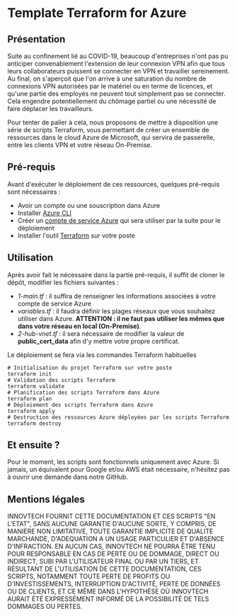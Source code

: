 # Template Terraform for Azure

## Présentation

Suite au confinement lié au COVID-19, beaucoup d'entreprises n'ont pas pu anticiper convenablement l'extension de leur
connexion VPN afin que tous leurs collaborateurs puissent se connecter en VPN et travailler sereinement.
Au final, on s'aperçoit que l'on arrive à une saturation du nombre de connexions VPN autorisées par le matériel ou en
terme de licences, et qu'une partie des employés ne peuvent tout simplement pas se connecter. Cela engendre
potentiellement du chômage partiel ou une nécessité de faire déplacer les travailleurs.
 
Pour tenter de palier à cela, nous proposons de mettre à disposition une série de scripts Terraform, vous permettant de
créer un ensemble de ressources dans le cloud Azure de Microsoft, qui servira de passerelle, entre les clients VPN et
votre réseau On-Premise.

## Pré-requis

Avant d'exécuter le déploiement de ces ressources, quelques pré-requis sont nécessaires :
* Avoir un compte ou une souscription dans Azure
* Installer [Azure CLI](https://docs.microsoft.com/fr-fr/cli/azure/install-azure-cli?view=azure-cli-latest)
* Créer un [compte de service Azure](https://docs.microsoft.com/fr-fr/azure/active-directory/develop/howto-create-service-principal-portal) qui sera utiliser par la suite pour le déploiement
* Installer l'outil [Terraform](https://www.terraform.io/downloads.html) sur votre poste

## Utilisation

Après avoir fait le nécessaire dans la partie pré-requis, il suffit de cloner le dépôt, modifier les fichiers suivantes :
* _1-main.tf_ : il suffira de renseigner les informations associées à votre compte de service Azure
* _variables.tf_ : il faudra définir les plages réseaux que vous souhaitez utiliser dans Azure. **ATTENTION : il ne faut pas utiliser les
mêmes que dans votre réseau en local (On-Premise)**.
* _2-hub-vnet.tf_ : il sera nécessaire de modifier la valeur de **public_cert_data** afin d'y mettre votre propre certificat.

Le déploiement se fera via les commandes Terraform habituelles
 ```shell
# Initialisation du projet Terraform sur votre poste
terraform init
# Validation des scripts Terraform
terraform validate
# Planification des scripts Terraform dans Azure
terraform plan
# Déploiement des scripts Terraform dans Azure
terraform apply
# Destruction des ressources Azure déployées par les scripts Terraform
terraform destroy
```

## Et ensuite ?

Pour le moment, les scripts sont fonctionnels uniquement avec Azure. Si jamais, un équivalent pour Google et/ou AWS était
nécessaire, n'hésitez pas à ouvrir une demande dans notre GitHub.

## Mentions légales

INNOVTECH FOURNIT CETTE DOCUMENTATION ET CES SCRIPTS "EN L'ETAT", SANS AUCUNE GARANTIE D'AUCUNE SORTE, Y COMPRIS, DE
MANIERE NON LIMITATIVE, TOUTE GARANTIE IMPLICITE DE QUALITE MARCHANDE, D'ADEQUATION A UN USAGE PARTICULIER ET D'ABSENCE
D'INFRACTION. EN AUCUN CAS, INNOVTECH NE POURRA ÊTRE TENU POUR RESPONSABLE EN CAS DE PERTE OU DE DOMMAGE, DIRECT OU
INDIRECT, SUBI PAR L'UTILISATEUR FINAL OU PAR UN TIERS, ET RÉSULTANT DE L'UTILISATION DE CETTE DOCUMENTATION, CES SCRIPTS,
NOTAMMENT TOUTE PERTE DE PROFITS OU D'INVESTISSEMENTS, INTERRUPTION D'ACTIVITÉ, PERTE DE DONNÉES OU DE CLIENTS, ET CE
MÊME DANS L'HYPOTHÈSE OÙ INNOVTECH AURAIT ÉTÉ EXPRESSÉMENT INFORMÉ DE LA POSSIBILITÉ DE TELS DOMMAGES OU PERTES.